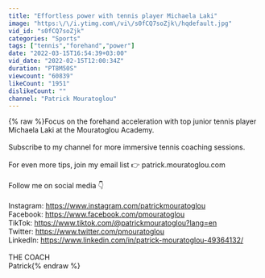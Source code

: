 ```yaml
---
title: "Effortless power with tennis player Michaela Laki"
image: "https:\/\/i.ytimg.com\/vi\/s0fCQ7soZjk\/hqdefault.jpg"
vid_id: "s0fCQ7soZjk"
categories: "Sports"
tags: ["tennis","forehand","power"]
date: "2022-03-15T16:54:39+03:00"
vid_date: "2022-02-15T12:00:34Z"
duration: "PT8M50S"
viewcount: "60839"
likeCount: "1951"
dislikeCount: ""
channel: "Patrick Mouratoglou"
---
```

{% raw %}Focus on the forehand acceleration with top junior tennis player Michaela Laki at the Mouratoglou Academy.<br /><br />Subscribe to my channel for more immersive tennis coaching sessions.<br /><br />For even more tips, join my email list 👉 patrick.mouratoglou.com<br /><br />Follow me on social media 👇<br /><br />Instagram: <a rel="nofollow" target="blank" href="https://www.instagram.com/patrickmouratoglou">https://www.instagram.com/patrickmouratoglou</a><br />Facebook: <a rel="nofollow" target="blank" href="https://www.facebook.com/pmouratoglou">https://www.facebook.com/pmouratoglou</a> <br />TikTok: <a rel="nofollow" target="blank" href="https://www.tiktok.com/@patrickmouratoglou?lang=en">https://www.tiktok.com/@patrickmouratoglou?lang=en</a><br />Twitter: <a rel="nofollow" target="blank" href="https://www.twitter.com/pmouratoglou">https://www.twitter.com/pmouratoglou</a> <br />LinkedIn: <a rel="nofollow" target="blank" href="https://www.linkedin.com/in/patrick-mouratoglou-49364132/">https://www.linkedin.com/in/patrick-mouratoglou-49364132/</a><br /><br />THE COACH<br />Patrick{% endraw %}
